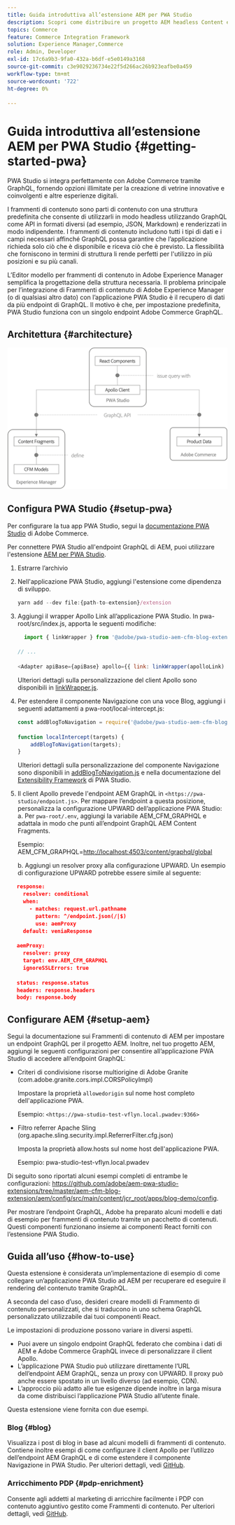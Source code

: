 ```yaml
---
title: Guida introduttiva all’estensione AEM per PWA Studio
description: Scopri come distribuire un progetto AEM headless Content e Commerce con PWA Studio.
topics: Commerce
feature: Commerce Integration Framework
solution: Experience Manager,Commerce
role: Admin, Developer
exl-id: 17c6a9b3-9fa0-432a-b6df-e5e0149a3168
source-git-commit: c3e9029236734e22f5d266ac26b923eafbe0a459
workflow-type: tm+mt
source-wordcount: '722'
ht-degree: 0%

---
```


# Guida introduttiva all’estensione AEM per PWA Studio {#getting-started-pwa}

PWA Studio si integra perfettamente con Adobe Commerce tramite GraphQL, fornendo opzioni illimitate per la creazione di vetrine innovative e coinvolgenti e altre esperienze digitali.

I frammenti di contenuto sono parti di contenuto con una struttura predefinita che consente di utilizzarli in modo headless utilizzando GraphQL come API in formati diversi (ad esempio, JSON, Markdown) e renderizzati in modo indipendente. I frammenti di contenuto includono tutti i tipi di dati e i campi necessari affinché GraphQL possa garantire che l’applicazione richieda solo ciò che è disponibile e riceva ciò che è previsto. La flessibilità che forniscono in termini di struttura li rende perfetti per l&#39;utilizzo in più posizioni e su più canali.

L’Editor modello per frammenti di contenuto in Adobe Experience Manager semplifica la progettazione della struttura necessaria. Il problema principale per l’integrazione di Frammenti di contenuto di Adobe Experience Manager (o di qualsiasi altro dato) con l’applicazione PWA Studio è il recupero di dati da più endpoint di GraphQL. Il motivo è che, per impostazione predefinita, PWA Studio funziona con un singolo endpoint Adobe Commerce GraphQL.

## Architettura {#architecture}

![Architettura headless PWA](/help/commerce/cif/assets/pwa-studio/PWA-Studio_Architecture.png)

## Configura PWA Studio {#setup-pwa}

Per configurare la tua app PWA Studio, segui la [documentazione PWA Studio](https://developer.adobe.com/commerce/pwa-studio/tutorials/) di Adobe Commerce.

Per connettere PWA Studio all&#39;endpoint GraphQL di AEM, puoi utilizzare l&#39;estensione [AEM per PWA Studio](https://github.com/adobe/aem-pwa-studio-extensions).

1. Estrarre l’archivio

1. Nell&#39;applicazione PWA Studio, aggiungi l&#39;estensione come dipendenza di sviluppo.

   ```javascript
   yarn add --dev file:{path-to-extension}/extension
   ```

1. Aggiungi il wrapper Apollo Link all’applicazione PWA Studio. In pwa-root/src/index.js, apporta le seguenti modifiche:

   ```javascript
     import { linkWrapper } from '@adobe/pwa-studio-aem-cfm-blog-extension';
   
   // ...
   
   <Adapter apiBase={apiBase} apollo={{ link: linkWrapper(apolloLink) }} store={store}>
   ```

   Ulteriori dettagli sulla personalizzazione del client Apollo sono disponibili in [linkWrapper.js](https://github.com/adobe/aem-pwa-studio-extensions/blob/master/aem-cfm-blog-extension/extension/src/linkWrapper.js).

1. Per estendere il componente Navigazione con una voce Blog, aggiungi i seguenti adattamenti a pwa-root/local-intercept.js:

   ```javascript
   const addBlogToNavigation = require('@adobe/pwa-studio-aem-cfm-blog-extension/src/addBlogToNavigation');
   
   function localIntercept(targets) {
       addBlogToNavigation(targets);
   }    
   ```

   Ulteriori dettagli sulla personalizzazione del componente Navigazione sono disponibili in [addBlogToNavigation.js](https://github.com/adobe/aem-pwa-studio-extensions/blob/master/aem-cfm-blog-extension/extension/src/addBlogToNavigation.js) e nella documentazione del [Extensibility Framework](https://developer.adobe.com/commerce/pwa-studio/guides/general-concepts/extensibility/) di PWA Studio.

1. Il client Apollo prevede l&#39;endpoint AEM GraphQL in `<https://pwa-studio/endpoint.js>`. Per mappare l’endpoint a questa posizione, personalizza la configurazione UPWARD dell’applicazione PWA Studio:
a. Per `pwa-root/.env`, aggiungi la variabile AEM_CFM_GRAPHQL e adattala in modo che punti all’endpoint GraphQL AEM Content Fragments.

   Esempio: AEM_CFM_GRAPHQL=<http://localhost:4503/content/graphql/global>

   b. Aggiungi un resolver proxy alla configurazione UPWARD. Un esempio di configurazione UPWARD potrebbe essere simile al seguente:

```json
   response:
     resolver: conditional
     when:
       - matches: request.url.pathname
         pattern: ^/endpoint.json(/|$)
         use: aemProxy
     default: veniaResponse

   aemProxy:
     resolver: proxy
     target: env.AEM_CFM_GRAPHQL
     ignoreSSLErrors: true

   status: response.status
   headers: response.headers
   body: response.body
```

## Configurare AEM {#setup-aem}

Segui la documentazione sui Frammenti di contenuto di AEM per impostare un endpoint GraphQL per il progetto AEM. Inoltre, nel tuo progetto AEM, aggiungi le seguenti configurazioni per consentire all’applicazione PWA Studio di accedere all’endpoint GraphQL:

* Criteri di condivisione risorse multiorigine di Adobe Granite (com.adobe.granite.cors.impl.CORSPolicyImpl)

  Impostare la proprietà `allowedorigin` sul nome host completo dell&#39;applicazione PWA.

  Esempio: `<https://pwa-studio-test-vflyn.local.pwadev:9366>`

* Filtro referrer Apache Sling (org.apache.sling.security.impl.ReferrerFilter.cfg.json)

  Imposta la proprietà allow.hosts sul nome host dell&#39;applicazione PWA.

  Esempio: pwa-studio-test-vflyn.local.pwadev

Di seguito sono riportati alcuni esempi completi di entrambe le configurazioni: <https://github.com/adobe/aem-pwa-studio-extensions/tree/master/aem-cfm-blog-extension/aem/config/src/main/content/jcr_root/apps/blog-demo/config>.

Per mostrare l’endpoint GraphQL, Adobe ha preparato alcuni modelli e dati di esempio per frammenti di contenuto tramite un pacchetto di contenuti. Questi componenti funzionano insieme ai componenti React forniti con l’estensione PWA Studio.

## Guida all’uso {#how-to-use}

Questa estensione è considerata un’implementazione di esempio di come collegare un’applicazione PWA Studio ad AEM per recuperare ed eseguire il rendering del contenuto tramite GraphQL.

A seconda del caso d’uso, desideri creare modelli di Frammento di contenuto personalizzati, che si traducono in uno schema GraphQL personalizzato utilizzabile dai tuoi componenti React.

Le impostazioni di produzione possono variare in diversi aspetti.

* Puoi avere un singolo endpoint GraphQL federato che combina i dati di AEM e Adobe Commerce GraphQL invece di personalizzare il client Apollo.
* L’applicazione PWA Studio può utilizzare direttamente l’URL dell’endpoint AEM GraphQL, senza un proxy con UPWARD. Il proxy può anche essere spostato in un livello diverso (ad esempio, CDN).
* L’approccio più adatto alle tue esigenze dipende inoltre in larga misura da come distribuisci l’applicazione PWA Studio all’utente finale.

Questa estensione viene fornita con due esempi.

### Blog {#blog}

Visualizza i post di blog in base ad alcuni modelli di frammenti di contenuto. Contiene inoltre esempi di come configurare il client Apollo per l’utilizzo dell’endpoint AEM GraphQL e di come estendere il componente Navigazione in PWA Studio. Per ulteriori dettagli, vedi [GitHub](https://github.com/adobe/aem-pwa-studio-extensions/tree/master/aem-cfm-blog-extension).

### Arricchimento PDP {#pdp-enrichment}

Consente agli addetti al marketing di arricchire facilmente i PDP con contenuto aggiuntivo gestito come Frammenti di contenuto. Per ulteriori dettagli, vedi [GitHub](https://github.com/adobe/aem-pwa-studio-extensions/tree/master/aem-cif-product-page-extension).
